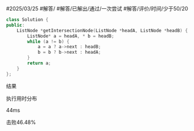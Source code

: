 #2025/03/25 #解答/ #解答/已解出/通过/一次尝试  #解答/评价/时间/少于50/20 

``` cpp
class Solution {
public:
    ListNode *getIntersectionNode(ListNode *headA, ListNode *headB) {
        ListNode* a = headA, * b = headB;
        while (a != b) {
	        a = a ? a->next : headB;
	        b = b ? b->next : headA;
        }
        return a;
    }
};
```

结果

执行用时分布

44ms

击败46.48%